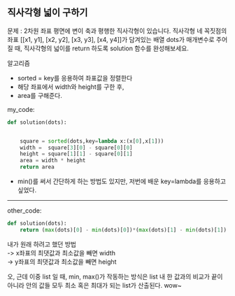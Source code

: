## 직사각형 넓이 구하기

문제 : 2차원 좌표 평면에 변이 축과 평행한 직사각형이 있습니다. 직사각형 네 꼭짓점의 좌표 [[x1, y1], [x2, y2], [x3, y3], [x4, y4]]가 담겨있는 배열 dots가 매개변수로 주어질 때, 직사각형의 넓이를 return 하도록 solution 함수를 완성해보세요.

알고리즘

- sorted = key를 응용하여 좌표값을 정렬한다
- 해당 좌표에서 width와 height를 구한 후,
- area를 구해준다.

my_code:

```python
def solution(dots):


    square = sorted(dots,key=lambda x:(x[0],x[1]))
    width =  square[3][0] - square[0][0]
    height = square[1][1] - square[0][1]
    area = width * height
    return area
```

- min()를 써서 간단하게 하는 방법도 있지만, 저번에 배운 key=lambda를 응용하고 싶었다.

<hr>

other_code:

```python
def solution(dots):
    return (max(dots)[0] - min(dots)[0])*(max(dots)[1] - min(dots)[1])
```

내가 원래 하려고 했던 방법<br>
-> x좌표의 최댓값과 최소값을 빼면 width<br>
-> y좌표의 최댓값과 최소값을 빼면 height<br>

오, 근데 이중 list 일 때, min, max()가 작동하는 방식은 list 내 한 값과의 비교가 끝이 아니라 안의 값들 모두 최소 혹은 최대가 되는 list가 산출된다. wow~
